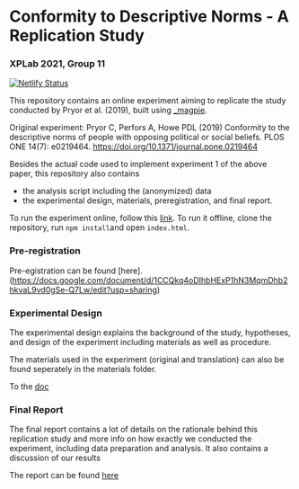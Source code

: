 # Conformity to Descriptive Norms - A Replication Study

### XPLab 2021, Group 11

[![Netlify Status](https://api.netlify.com/api/v1/badges/0d602036-c306-4991-add8-933e1315b514/deploy-status)](https://app.netlify.com/sites/xplab-experiment/deploys)

This repository contains an online experiment aiming to replicate the study conducted by Pryor et al. (2019), built using [_magpie](https://magpie-ea.github.io/magpie-site/index.html).

Original experiment:
Pryor C, Perfors A, Howe PDL (2019) Conformity to the descriptive norms of people with opposing political or social beliefs. PLOS ONE 14(7): e0219464.
https://doi.org/10.1371/journal.pone.0219464

Besides the actual code used to implement experiment 1 of the above paper, this repository also contains
- the analysis script including the (anonymized) data
- the experimental design, materials, preregistration, and final report.

To run the experiment online, follow this [link](https://xplab-experiment.netlify.app/).
To run it offline, clone the repository, run `npm install`and open `index.html`.

### Pre-registration

Pre-egistration can be found [here].(https://docs.google.com/document/d/1CCQkq4oDIhbHExP1hN3MqmDhb2hkvaL9vd0gSe-Q7Lw/edit?usp=sharing)


### Experimental Design

The experimental design explains the background of the study, hypotheses, and design of the experiment including materials as well as procedure.

The materials used in the experiment (original and translation) can also be found seperately in the materials folder.

To the [doc](https://docs.google.com/document/d/1S7nyP9rwfJwY5D7-UHAcCHOuor9c3zCs8DOGnvblIhU/edit?usp=sharing)

### Final Report

The final report contains a lot of details on the rationale behind this replication study and more info on how exactly we conducted the experiment, including data preparation and analysis. It also contains a discussion of our results

The report can be found [here](https://docs.google.com/document/d/1hUTgHQijjnyKsgczAsuLZj5T_Y_WvzVF_I2NYsoAy_I/edit?usp=sharing)